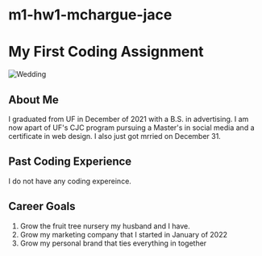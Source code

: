 # m1-hw1-mchargue-jace
# My First Coding Assignment #
![Wedding](https://drivye.google.com/file/d/1aK9g9fyQYT3Sa6qjIG_0F1sa-Lj0vcsB/view?usp=share_link)
## About Me ##
I graduated from UF in December of 2021 with a B.S. in advertising. I am now apart of UF's CJC program pursuing a Master's in social media and a certificate in web design. I also just got mrried on December 31. 
## Past Coding Experience ##
I do not have any coding expereince. 
## Career Goals ##
1. Grow the fruit tree nursery my husband and I have.
2. Grow my marketing company that I started in January of 2022
3. Grow my personal brand that ties everything in together

